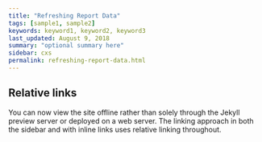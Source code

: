 ```yaml
---
title: "Refreshing Report Data"
tags: [sample1, sample2]
keywords: keyword1, keyword2, keyword3
last_updated: August 9, 2018
summary: "optional summary here"
sidebar: cxs
permalink: refreshing-report-data.html
---
```

## Relative links

You can now view the site offline rather than solely through the Jekyll preview server or deployed on a web server. The linking approach in both the sidebar and with inline links uses relative linking throughout.